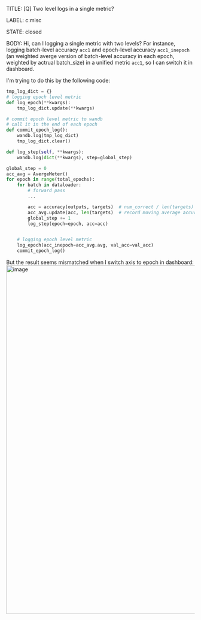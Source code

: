 TITLE:
[Q] Two level logs in a single metric?

LABEL:
c:misc

STATE:
closed

BODY:
Hi, can I logging a single metric with two levels? For instance, logging batch-level accuracy `acc1` and epoch-level accuracy `acc1_inepoch` (an weighted averge version of batch-level accuracy in each epoch, weighted by actrual batch_size) in a unified metric `acc1`, so I can switch it in dashboard. 

I'm trying to do this by the following code:
```python
tmp_log_dict = {}
# logging epoch level metric
def log_epoch(**kwargs):
    tmp_log_dict.update(**kwargs)

# commit epoch level metric to wandb
# call it in the end of each epoch
def commit_epoch_log():
    wandb.log(tmp_log_dict)
    tmp_log_dict.clear()

def log_step(self, **kwargs):
    wandb.log(dict(**kwargs), step=global_step)

global_step = 0
acc_avg = AvergeMeter()  
for epoch in range(total_epochs):
    for batch in dataloader:
        # forward pass
        ...

        acc = accuracy(outputs, targets)  # num_correct / len(targets)
        acc_avg.update(acc, len(targets)  # record moving average accuracy
        global_step += 1
        log_step(epoch=epoch, acc=acc)


    # logging epoch level metric
    log_epoch(acc_inepoch=acc_avg.avg, val_acc=val_acc)
    commit_epoch_log()

```

But the result seems mismatched when I switch axis to epoch in dashboard:
<img width="932" alt="image" src="https://user-images.githubusercontent.com/42335666/188272003-912cfbe9-5cab-471e-b703-0f71040cd2c2.png">


